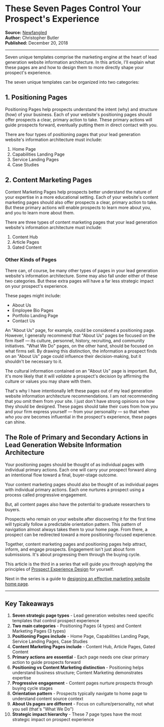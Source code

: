 # These Seven Pages Control Your Prospect's Experience

**Source:** [Newfangled](https://www.newfangled.com/lead-generation-website-information-architecture/)  
**Author:** Christopher Butler  
**Published:** December 20, 2018

---

Seven unique templates comprise the marketing engine at the heart of lead generation website information architecture. In this article, I'll explain what these pages are and how to design them to more directly shape your prospect's experience.

The seven unique templates can be organized into two categories:

## 1. Positioning Pages

Positioning Pages help prospects understand the intent (why) and structure (how) of your business. Each of your website's positioning pages should offer prospects a clear, primary action to take. These primary actions will guide prospects forward, eventually putting them in direct contact with you.

There are four types of positioning pages that your lead generation website's information architecture must include:

1. Home Page
2. Capabilities Landing Page
3. Service Landing Pages
4. Case Studies

## 2. Content Marketing Pages

Content Marketing Pages help prospects better understand the nature of your expertise in a more educational setting. Each of your website's content marketing pages should also offer prospects a clear, primary action to take. But these primary actions will enable prospects to learn more about you, and you to learn more about them.

There are three types of content marketing pages that your lead generation website's information architecture must include:

1. Content Hub
2. Article Pages
3. Gated Content

### Other Kinds of Pages

There can, of course, be many other types of pages in your lead generation website's information architecture. Some may also fall under either of these two categories. But these extra pages will have a far less strategic impact on your prospect's experience.

These pages might include:

- About Us
- Employee Bio Pages
- Portfolio Landing Page
- Contact Us

An "About Us" page, for example, could be considered a positioning page. However, I generally recommend that "About Us" pages be focused on the firm itself — its culture, personnel, history, recruiting, and community initiatives. "What We Do" pages, on the other hand, should be focused on what firms sell. By drawing this distinction, the information a prospect finds on an "About Us" page could influence their decision-making, but it shouldn't be necessary to it.

The cultural information contained on an "About Us" page is important. But, it's more likely that it will *validate* a prospect's decision by affirming the culture or values you may share with them.

That's why I have intentionally left these pages out of my lead generation website information architecture recommendations. I am not recommending that you omit them from your site. I just don't have strong opinions on how they should be designed. These pages should take their cues from how you and your firm express yourself — from your personality — so that when *who you are* becomes influential in the prospect's experience, these pages can shine.

## The Role of Primary and Secondary Actions in Lead Generation Website Information Architecture

Your positioning pages should be thought of as individual pages with individual primary actions. Each one will carry your prospect forward along an intentional flow toward a final, buyer-stage outcome.

Your content marketing pages should also be thought of as individual pages with individual primary actions. Each one nurtures a prospect using a process called progressive engagement.

But, all content pages also have the potential to graduate researchers to buyers.

Prospects who remain on your website after discovering it for the first time will typically follow a predictable orientation pattern. This pattern of navigation almost always takes them to your home page. From there, a prospect can be redirected toward a more positioning-focused experience.

Together, content marketing pages and positioning pages help attract, inform, and engage prospects. Engagement isn't just about form submissions. It's about progressing them through the buying cycle.

This article is the third in a series that will guide you through applying the principles of [Prospect Experience Design](https://www.newfangled.com/introduction-prospect-experience-design/) for yourself.

Next in the series is a guide to [designing an effective marketing website home page](https://www.newfangled.com/marketing-website-home-page-layout).

---

## Key Takeaways

1. **Seven strategic page types** - Lead generation websites need specific templates that control prospect experience
2. **Two main categories** - Positioning Pages (4 types) and Content Marketing Pages (3 types)
3. **Positioning Pages include** - Home Page, Capabilities Landing Page, Service Landing Pages, Case Studies
4. **Content Marketing Pages include** - Content Hub, Article Pages, Gated Content
5. **Primary actions are essential** - Each page needs one clear primary action to guide prospects forward
6. **Positioning vs Content Marketing distinction** - Positioning helps understand business structure; Content Marketing demonstrates expertise
7. **Progressive engagement** - Content pages nurture prospects through buying cycle stages
8. **Orientation pattern** - Prospects typically navigate to home page to understand content source context
9. **About Us pages are different** - Focus on culture/personality, not what you sell (that's "What We Do")
10. **Strategic impact hierarchy** - These 7 page types have the most strategic impact on prospect experience